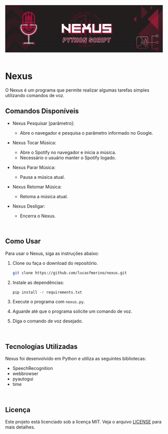 <div algin='center'>
    <img src="src/images/Nexus.png" alt="Nexus">
</div>
<br>

# Nexus

O Nexus é um programa que permite realizar algumas tarefas simples utilizando comandos de voz.
<br>

## Comandos Disponíveis

* Nexus Pesquisar [parâmetro]:
    - Abre o navegador e pesquisa o parâmetro informado no Google.

* Nexus Tocar Música:
    - Abre o Spotify no navegador e inicia a música.
    - Necessário o usuário manter o Spotify logado.

* Nexus Parar Música:
    - Pausa a música atual.

* Nexus Retomar Música:
    - Retoma a música atual.

* Nexus Desligar:
    - Encerra o Nexus.
<br>

## Como Usar

Para usar o Nexus, siga as instruções abaixo:

1. Clone ou faça o download do repositório.

    ```bash
    git clone https://github.com/lucasfmerino/nexus.git
    ```

2. Instale as dependências:

    ```bash
    pip install -r requirements.txt
    ```

3. Execute o programa com `nexus.py`.
4. Aguarde até que o programa solicite um comando de voz.
5. Diga o comando de voz desejado.
<br>

## Tecnologias Utilizadas

Nexus foi desenvolvido em Python e utiliza as seguintes bibliotecas:

* SpeechRecognition
* webbrowser
* pyautogui
* time
<br>

## Licença

Este projeto está licenciado sob a licença MIT. Veja o arquivo [LICENSE](LICENSE) para mais detalhes.